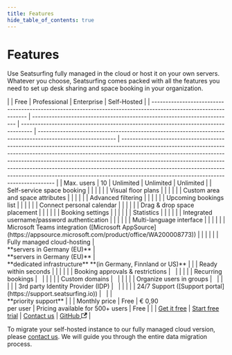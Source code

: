 ```yaml
---
title: Features
hide_table_of_contents: true
---
```


# Features

Use Seatsurfing fully managed in the cloud or host it on your own servers. Whatever you choose, Seatsurfing comes packed with all the features you need to set up desk sharing and space booking in your organization.

<div class="feature-table">
|                                                                                                                 | Free                                                                     | Professional                                                                       | Enterprise                                                                                                 | Self-Hosted                                                                                                                                                                                                                                                                                                                                                                                                                                                  |
| --------------------------------------------------------------------------------------------------------------- | ------------------------------------------------------------------------ | ---------------------------------------------------------------------------------- | ---------------------------------------------------------------------------------------------------------- | ------------------------------------------------------------------------------------------------------------------------------------------------------------------------------------------------------------------------------------------------------------------------------------------------------------------------------------------------------------------------------------------------------------------------------------------------------------ |
| Max. users                                                                                                      | 10                                                                       | Unlimited                                                                          | Unlimited                                                                                                  | Unlimited                                                                                                                                                                                                                                                                                                                                                                                                                                                    |
| Self-service space booking                                                                                      | <i class="fa-solid fa-circle-check"></i>                                 | <i class="fa-solid fa-circle-check"></i>                                           | <i class="fa-solid fa-circle-check"></i>                                                                   | <i class="fa-solid fa-circle-check"></i>                                                                                                                                                                                                                                                                                                                                                                                                                     |
| Visual floor plans                                                                                              | <i class="fa-solid fa-circle-check"></i>                                 | <i class="fa-solid fa-circle-check"></i>                                           | <i class="fa-solid fa-circle-check"></i>                                                                   | <i class="fa-solid fa-circle-check"></i>                                                                                                                                                                                                                                                                                                                                                                                                                     |
| Custom area and space attributes                                                                                | <i class="fa-solid fa-circle-check"></i>                                 | <i class="fa-solid fa-circle-check"></i>                                           | <i class="fa-solid fa-circle-check"></i>                                                                   | <i class="fa-solid fa-circle-check"></i>                                                                                                                                                                                                                                                                                                                                                                                                                     |
| Advanced filtering                                                                                              | <i class="fa-solid fa-circle-check"></i>                                 | <i class="fa-solid fa-circle-check"></i>                                           | <i class="fa-solid fa-circle-check"></i>                                                                   | <i class="fa-solid fa-circle-check"></i>                                                                                                                                                                                                                                                                                                                                                                                                                     |
| Upcoming bookings list                                                                                          | <i class="fa-solid fa-circle-check"></i>                                 | <i class="fa-solid fa-circle-check"></i>                                           | <i class="fa-solid fa-circle-check"></i>                                                                   | <i class="fa-solid fa-circle-check"></i>                                                                                                                                                                                                                                                                                                                                                                                                                     |
| Connect personal calendar                                                                                       | <i class="fa-solid fa-circle-check"></i>                                 | <i class="fa-solid fa-circle-check"></i>                                           | <i class="fa-solid fa-circle-check"></i>                                                                   | <i class="fa-solid fa-circle-check"></i>                                                                                                                                                                                                                                                                                                                                                                                                                     |
| Drag & drop space placement                                                                                     | <i class="fa-solid fa-circle-check"></i>                                 | <i class="fa-solid fa-circle-check"></i>                                           | <i class="fa-solid fa-circle-check"></i>                                                                   | <i class="fa-solid fa-circle-check"></i>                                                                                                                                                                                                                                                                                                                                                                                                                     |
| Booking settings                                                                                                | <i class="fa-solid fa-circle-check"></i>                                 | <i class="fa-solid fa-circle-check"></i>                                           | <i class="fa-solid fa-circle-check"></i>                                                                   | <i class="fa-solid fa-circle-check"></i>                                                                                                                                                                                                                                                                                                                                                                                                                     |
| Statistics                                                                                                      | <i class="fa-solid fa-circle-check"></i>                                 | <i class="fa-solid fa-circle-check"></i>                                           | <i class="fa-solid fa-circle-check"></i>                                                                   | <i class="fa-solid fa-circle-check"></i>                                                                                                                                                                                                                                                                                                                                                                                                                     |
| Integrated username/password authentication                                                                     | <i class="fa-solid fa-circle-check"></i>                                 | <i class="fa-solid fa-circle-check"></i>                                           | <i class="fa-solid fa-circle-check"></i>                                                                   | <i class="fa-solid fa-circle-check"></i>                                                                                                                                                                                                                                                                                                                                                                                                                     |
| Multi-language interface                                                                                        | <i class="fa-solid fa-circle-check"></i>                                 | <i class="fa-solid fa-circle-check"></i>                                           | <i class="fa-solid fa-circle-check"></i>                                                                   | <i class="fa-solid fa-circle-check"></i>                                                                                                                                                                                                                                                                                                                                                                                                                     |
| Microsoft Teams integration ([Microsoft AppSource](https://appsource.microsoft.com/product/office/WA200008773)) | <i class="fa-solid fa-circle-check"></i>                                 | <i class="fa-solid fa-circle-check"></i>                                           | <i class="fa-solid fa-circle-check"></i>                                                                   |                                                                                                                                                                                                                                                                                                                                                                                                                                                              |
| Fully managed cloud-hosting                                                                                     | <i class="fa-solid fa-circle-check"></i><br/>**servers in Germany (EU)** | <i class="fa-solid fa-circle-check"></i><br/>**servers in Germany (EU)**           | <i class="fa-solid fa-circle-check"></i><br/>**dedicated infrastructure** **(in Germany, Finnland or US)** |                                                                                                                                                                                                                                                                                                                                                                                                                                                              |
| Ready within seconds                                                                                            | <i class="fa-solid fa-circle-check"></i>                                 | <i class="fa-solid fa-circle-check"></i>                                           |                                                                                                            |                                                                                                                                                                                                                                                                                                                                                                                                                                                              |
| Booking approvals & restrictions                                                                                |                                                                          | <i class="fa-solid fa-circle-check"></i>                                           | <i class="fa-solid fa-circle-check"></i>                                                                   | <i class="fa-solid fa-circle-check"></i>                                                                                                                                                                                                                                                                                                                                                                                                                     |
| Recurring bookings                                                                                              |                                                                          | <i class="fa-solid fa-circle-check"></i>                                           | <i class="fa-solid fa-circle-check"></i>                                                                   | <i class="fa-solid fa-circle-check"></i>                                                                                                                                                                                                                                                                                                                                                                                                                     |
| Custom domains                                                                                                  |                                                                          | <i class="fa-solid fa-circle-check"></i>                                           | <i class="fa-solid fa-circle-check"></i>                                                                   | <i class="fa-solid fa-circle-check"></i>                                                                                                                                                                                                                                                                                                                                                                                                                     |
| Organize users in groups                                                                                        |                                                                          | <i class="fa-solid fa-circle-check"></i>                                           | <i class="fa-solid fa-circle-check"></i>                                                                   | <i class="fa-solid fa-circle-check"></i>                                                                                                                                                                                                                                                                                                                                                                                                                     |
| 3rd party Identity Provider (IDP)                                                                               |                                                                          | <i class="fa-solid fa-circle-check"></i>                                           | <i class="fa-solid fa-circle-check"></i>                                                                   | <i class="fa-solid fa-circle-check"></i>                                                                                                                                                                                                                                                                                                                                                                                                                     |
| 24/7 Support ([Support portal](https://support.seatsurfing.io))                                                 |                                                                          | <i class="fa-solid fa-circle-check"></i>                                           | <i class="fa-solid fa-circle-check"></i><br/>**priority support**                                          |                                                                                                                                                                                                                                                                                                                                                                                                                                                              |
| Monthly price                                                                                                   | Free                                                                     | € 0,90<br />per user                                                               | Pricing available for 500+ users                                                                           | Free                                                                                                                                                                                                                                                                                                                                                                                                                                                         |
|                                                                                                                 | <a href="/sign-up" class="button button--primary">Get it free</a>            | <a href="/sign-up?paid" class="button button--primary button-gradient">Start free trial</a> | <a href="/contact" class="button button--primary">Contact us</a>                                           | <a href="https://github.com/seatsurfing/seatsurfing" target="_blank" class="button button--secondary">GitHub <svg width="13.5" height="13.5" aria-hidden="true" viewBox="0 0 24 24" class="iconExternalLink_node_modules-@docusaurus-theme-classic-lib-theme-Icon-ExternalLink-styles-module"><path fill="currentColor" d="M21 13v10h-21v-19h12v2h-10v15h17v-8h2zm3-12h-10.988l4.035 4-6.977 7.07 2.828 2.828 6.977-7.07 4.125 4.172v-11z"></path></svg></a> |
</div>

To migrate your self-hosted instance to our fully managed cloud version, please <a href="/contact">contact us</a>. We will guide you through the entire data migration process.
